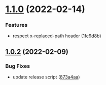 # [1.1.0](https://github.com/alexandermendes/use-current-url/compare/v1.0.2...v1.1.0) (2022-02-14)


### Features

* respect x-replaced-path header ([1fc9d8b](https://github.com/alexandermendes/use-current-url/commit/1fc9d8bfd1f48cabc32915283ac247306170ebeb))

## [1.0.2](https://github.com/alexandermendes/use-current-url/compare/v1.0.1...v1.0.2) (2022-02-09)


### Bug Fixes

* update release script ([873a4aa](https://github.com/alexandermendes/use-current-url/commit/873a4aae0a5c8f6f933654fdc55464cf1039effe))
